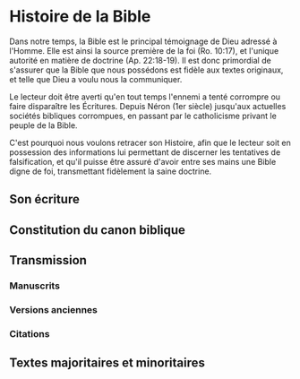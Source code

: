 # Histoire de la Bible

Dans notre temps, la Bible est le principal témoignage de Dieu adressé à l'Homme. Elle est ainsi la source première de la foi (Ro. 10:17), et l'unique autorité en matière de doctrine (Ap. 22:18-19). Il est donc primordial de s'assurer que la Bible que nous possédons est fidèle aux textes originaux, et telle que Dieu a voulu nous la communiquer.

Le lecteur doit être averti qu'en tout temps l'ennemi a tenté corrompre ou faire disparaître les Écritures. Depuis Néron (1er siècle) jusqu'aux actuelles sociétés bibliques corrompues, en passant par le catholicisme privant le peuple de la Bible.

C'est pourquoi nous voulons retracer son Histoire, afin que le lecteur soit en possession des informations lui permettant de discerner les tentatives de falsification, et qu'il puisse être assuré d'avoir entre ses mains une Bible digne de foi, transmettant fidèlement la saine doctrine.

## Son écriture

## Constitution du canon biblique

## Transmission

### Manuscrits

### Versions anciennes

### Citations

## Textes majoritaires et minoritaires
